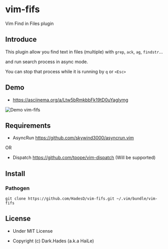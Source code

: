# vim-fifs
Vim Find in Files plugin

## Introduce

This plugin allow you find text in files (multiple) with `grep`, `ack`, `ag`, `findstr`...

and run search process in async mode.

You can stop that process while it is running by `q` or `<Esc>`

## Demo

- https://asciinema.org/a/Ltw5bRmkbbFk19tD0uYaglymg

![Demo vim-fifs](https://i.imgur.com/tG4d9eV.gif)

## Requirements

- AsyncRun https://github.com/skywind3000/asyncrun.vim

OR

- Dispatch https://github.com/tpope/vim-dispatch (Will be supported)

## Install

### Pathogen

```
git clone https://github.com/HadesD/vim-fifs.git ~/.vim/bundle/vim-fifs
```

## License

- Under MIT License

- Copyright (c) Dark.Hades (a.k.a HaiLe)

